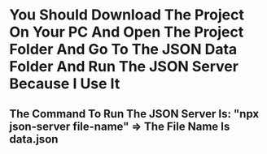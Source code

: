 # You Should Download The Project On Your PC And Open The Project Folder And Go To The JSON Data Folder And Run The JSON Server Because I Use It 
## The Command To Run The JSON Server Is: "npx json-server file-name" => The File Name Is data.json
